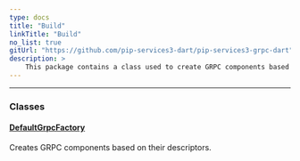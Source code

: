 ```yaml
---
type: docs
title: "Build"
linkTitle: "Build"
no_list: true
gitUrl: "https://github.com/pip-services3-dart/pip-services3-grpc-dart"
description: >
    This package contains a class used to create GRPC components based on their descriptors. [GRPC](https://grpc.io/) is a high performance, open source universal RPC framework that can run in any enviroment. 
---
```

---

<div class="module-body"> 

### Classes

#### [DefaultGrpcFactory](default_grpc_factory)
Creates GRPC components based on their descriptors.


</div>

